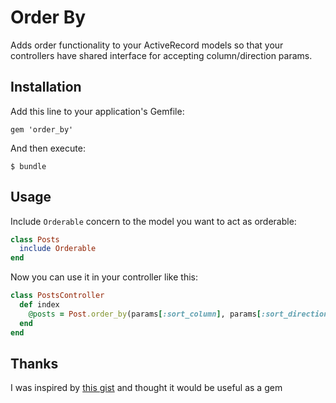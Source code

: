 # Order By
Adds order functionality to your ActiveRecord models so that your controllers have shared interface for accepting column/direction params.

## Installation
Add this line to your application's Gemfile:

`gem 'order_by'`

And then execute:

`$ bundle`

## Usage
Include `Orderable` concern to the model you want to act as orderable:

```ruby
class Posts
  include Orderable
end
```

Now you can use it in your controller like this:
```ruby
class PostsController
  def index
    @posts = Post.order_by(params[:sort_column], params[:sort_direction])
  end
end
```

## Thanks

I was inspired by [this gist](https://gist.github.com/Darep/4626622) and thought it would be useful as a gem
